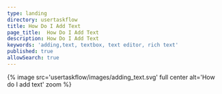 ```yaml
---
type: landing
directory: usertaskflow
title: How Do I Add Text
page_title:  How Do I Add Text
description: How Do I Add Text
keywords: 'adding,text, textbox, text editor, rich text'
published: true
allowSearch: true
---
```

{% image src='usertaskflow/images/adding_text.svg' full center  alt='How do I add text' zoom %} 
